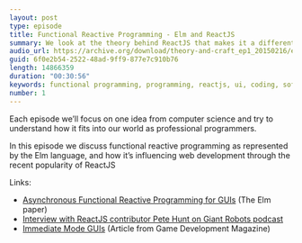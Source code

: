 ```yaml
---
layout: post
type: episode
title: Functional Reactive Programming - Elm and ReactJS
summary: We look at the theory behind ReactJS that makes it a different way to program UIs
audio_url: https://archive.org/download/theory-and-craft_ep1_20150216/ep1.mp3
guid: 6f0e2b54-2522-48ad-9ff9-877e7c910b76
length: 14866359
duration: "00:30:56"
keywords: functional programming, programming, reactjs, ui, coding, software
number: 1
---
```

Each episode we’ll focus on one idea from computer science and try to understand how it fits into our world as professional programmers.

In this episode we discuss functional reactive programming as represented by the Elm language, and how it’s influencing web development through the recent popularity of ReactJS

Links:

* [Asynchronous Functional Reactive Programming for GUIs](http://people.seas.harvard.edu/~chong/abstracts/CzaplickiC13.html) (The Elm paper)
* [Interview with ReactJS contributor Pete Hunt on Giant Robots podcast](http://giantrobots.fm/119)
* [Immediate Mode GUIs](https://archive.org/stream/GDM_September_2005#page/n35/mode/2up) (Article from Game Development Magazine)

